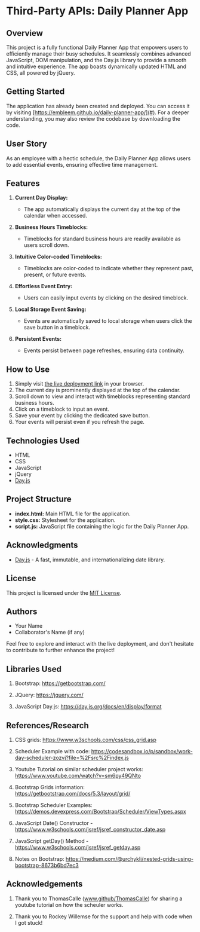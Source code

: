 # Third-Party APIs: Daily Planner App

## Overview
This project is a fully functional Daily Planner App that empowers users to efficiently manage their busy schedules. It seamlessly combines advanced JavaScript, DOM manipulation, and the Day.js library to provide a smooth and intuitive experience. The app boasts dynamically updated HTML and CSS, all powered by jQuery.

## Getting Started
The application has already been created and deployed. You can access it by visiting [https://embleem.github.io/daily-planner-app/](#). For a deeper understanding, you may also review the codebase by downloading the code.

## User Story
As an employee with a hectic schedule, the Daily Planner App allows users to add essential events, ensuring effective time management.

## Features
1. **Current Day Display:**
   - The app automatically displays the current day at the top of the calendar when accessed.

2. **Business Hours Timeblocks:**
   - Timeblocks for standard business hours are readily available as users scroll down.

3. **Intuitive Color-coded Timeblocks:**
   - Timeblocks are color-coded to indicate whether they represent past, present, or future events.

4. **Effortless Event Entry:**
   - Users can easily input events by clicking on the desired timeblock.

5. **Local Storage Event Saving:**
   - Events are automatically saved to local storage when users click the save button in a timeblock.

6. **Persistent Events:**
   - Events persist between page refreshes, ensuring data continuity.

## How to Use
1. Simply visit [the live deployment link](#) in your browser.
2. The current day is prominently displayed at the top of the calendar.
3. Scroll down to view and interact with timeblocks representing standard business hours.
4. Click on a timeblock to input an event.
5. Save your event by clicking the dedicated save button.
6. Your events will persist even if you refresh the page.

## Technologies Used
- HTML
- CSS
- JavaScript
- jQuery
- [Day.js](https://day.js.org)

## Project Structure
- **index.html:** Main HTML file for the application.
- **style.css:** Stylesheet for the application.
- **script.js:** JavaScript file containing the logic for the Daily Planner App.

## Acknowledgments
- [Day.js](https://day.js.org) - A fast, immutable, and internationalizing date library.

## License
This project is licensed under the [MIT License](LICENSE).

## Authors
- Your Name
- Collaborator's Name (if any)

Feel free to explore and interact with the live deployment, and don't hesitate to contribute to further enhance the project!



## Libraries Used

1. Bootstrap:
https://getbootstrap.com/

2. JQuery:
https://jquery.com/

3. JavaScript Day.js:
https://day.js.org/docs/en/display/format

## References/Research

1. CSS grids:
https://www.w3schools.com/css/css_grid.asp

2. Scheduler Example with code:
https://codesandbox.io/p/sandbox/work-day-scheduler-zozvj?file=%2Fsrc%2Findex.js

3. Youtube Tutorial on similar scheduler project works:
https://www.youtube.com/watch?v=sm6py49QNto

4. Bootstrap Grids information:
https://getbootstrap.com/docs/5.3/layout/grid/

5. Bootstrap Scheduler Examples:
https://demos.devexpress.com/Bootstrap/Scheduler/ViewTypes.aspx

6. JavaScript Date() Constructor - 
https://www.w3schools.com/jsref/jsref_constructor_date.asp

7. JavaScript getDay() Method - 
https://www.w3schools.com/jsref/jsref_getday.asp

8. Notes on Bootstrap:
https://medium.com/@urchykli/nested-grids-using-bootstrap-8673b6bd7ec3


## Acknowledgements

1. Thank you to ThomasCalle (www.github/ThomasCalle) for sharing a youtube tutorial on how the scheuler works.

2. Thank you to Rockey Willemse for the support and help with code when I got stuck!